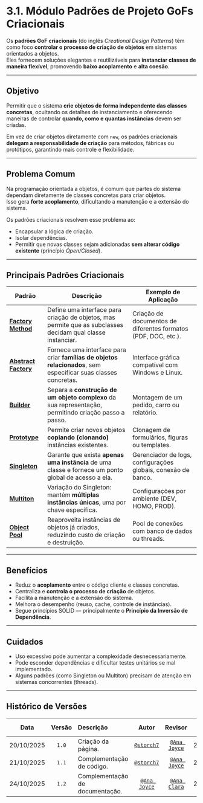 # 3.1. Módulo Padrões de Projeto GoFs Criacionais

Os **padrões GoF criacionais** (do inglês *Creational Design Patterns*) têm como foco **controlar o processo de criação de objetos** em sistemas orientados a objetos.  
Eles fornecem soluções elegantes e reutilizáveis para **instanciar classes de maneira flexível**, promovendo **baixo acoplamento** e **alta coesão**.

---

## Objetivo

Permitir que o sistema **crie objetos de forma independente das classes concretas**, ocultando os detalhes de instanciamento e oferecendo maneiras de controlar **quando, como e quantas instâncias** devem ser criadas.

Em vez de criar objetos diretamente com `new`, os padrões criacionais **delegam a responsabilidade de criação** para métodos, fábricas ou protótipos, garantindo mais controle e flexibilidade.

---

## Problema Comum

Na programação orientada a objetos, é comum que partes do sistema dependam diretamente de classes concretas para criar objetos.  
Isso gera **forte acoplamento**, dificultando a manutenção e a extensão do sistema.

Os padrões criacionais resolvem esse problema ao:
- Encapsular a lógica de criação.
- Isolar dependências.
- Permitir que novas classes sejam adicionadas **sem alterar código existente** (princípio *Open/Closed*).

---

## Principais Padrões Criacionais

| Padrão | Descrição | Exemplo de Aplicação |
|--------|------------|----------------------|
| [**Factory Method**](https://unbarqdsw2025-2-turma01.github.io/2025.2-T01-G7_PodePedirFCTE_Entrega_03/#/PadroesDeProjeto/Criacionais/FactoryMethod) | Define uma interface para criação de objetos, mas permite que as subclasses decidam qual classe instanciar. | Criação de documentos de diferentes formatos (PDF, DOC, etc.). |
| [**Abstract Factory**](https://unbarqdsw2025-2-turma01.github.io/2025.2-T01-G7_PodePedirFCTE_Entrega_03/#/PadroesDeProjeto/Criacionais/3.1.1.AbstractFactory) | Fornece uma interface para criar **famílias de objetos relacionados**, sem especificar suas classes concretas. | Interface gráfica compatível com Windows e Linux. |
| [**Builder**](https://unbarqdsw2025-2-turma01.github.io/2025.2-T01-G7_PodePedirFCTE_Entrega_03/#/PadroesDeProjeto/Criacionais/Builder) | Separa a **construção de um objeto complexo** da sua representação, permitindo criação passo a passo. | Montagem de um pedido, carro ou relatório. |
| [**Prototype**](https://unbarqdsw2025-2-turma01.github.io/2025.2-T01-G7_PodePedirFCTE_Entrega_03/#/PadroesDeProjeto/Criacionais/3.1.4.Prototype) | Permite criar novos objetos **copiando (clonando)** instâncias existentes. | Clonagem de formulários, figuras ou templates. |
| [**Singleton**](https://unbarqdsw2025-2-turma01.github.io/2025.2-T01-G7_PodePedirFCTE_Entrega_03/#/PadroesDeProjeto/Criacionais/3.1.1.Singleton) | Garante que exista **apenas uma instância** de uma classe e fornece um ponto global de acesso a ela. | Gerenciador de logs, configurações globais, conexão de banco. |
| [**Multiton**](PadroesDeProjeto/Criacionais/3.1.6.Multiton.md) | Variação do Singleton: mantém **múltiplas instâncias únicas**, uma por chave específica. | Configurações por ambiente (DEV, HOMO, PROD). |
| [**Object Pool**](PadroesDeProjeto/Criacionais/3.1.7.ObjectPool.md) | Reaproveita instâncias de objetos já criados, reduzindo custo de criação e destruição. | Pool de conexões com banco de dados ou threads. |

---

## Benefícios

- Reduz o **acoplamento** entre o código cliente e classes concretas.  
- Centraliza e **controla o processo de criação** de objetos.  
- Facilita a manutenção e a extensão do sistema.  
- Melhora o desempenho (reuso, cache, controle de instâncias).  
- Segue princípios SOLID — principalmente o **Princípio da Inversão de Dependência**.

---

## Cuidados

- Uso excessivo pode aumentar a complexidade desnecessariamente.  
- Pode esconder dependências e dificultar testes unitários se mal implementado.  
- Alguns padrões (como Singleton ou Multiton) precisam de atenção em sistemas concorrentes (threads).

---

## Histórico de Versões

| **Data**       | **Versão** | **Descrição**                         | **Autor**                                      | **Revisor**                                      | **Data da Revisão** |
| :--------: | :----: | :-------------------------------- | :----------------------------------------: | :----------------------------------------: | :-------------: |
| 20/10/2025 |  `1.0`   | Criação da página. | [`@storch7`](https://github.com/storch7) | [`@Ana Joyce`](https://github.com/anajoyceamorim) |   24/10/2025   |
| 21/10/2025 |  `1.1`   | Complementação de código. | [`@storch7`](https://github.com/storch7) | [`@Ana Joyce`](https://github.com/anajoyceamorim) |   24/10/2025   |
| 24/10/2025 |  `1.2`   | Complementação de documentação. | [`@Ana Joyce`](https://github.com/anajoyceamorim) | [`@Ana Clara`](https://github.com/anabborges) |   24/10/2025   |